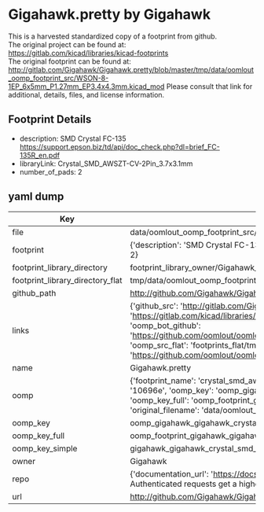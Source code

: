 # Gigahawk.pretty by Gigahawk  
This is a harvested standardized copy of a footprint from github.  
The original project can be found at:  
https://gitlab.com/kicad/libraries/kicad-footprints  
The original footprint can be found at:
http://gitlab.com/Gigahawk/Gigahawk.pretty/blob/master/tmp/data/oomlout_oomp_footprint_src/WSON-8-1EP_6x5mm_P1.27mm_EP3.4x4.3mm.kicad_mod
Please consult that link for additional, details, files, and license information.  
## Footprint Details
* description: SMD Crystal FC-135 https://support.epson.biz/td/api/doc_check.php?dl=brief_FC-135R_en.pdf  
* libraryLink: Crystal_SMD_AWSZT-CV-2Pin_3.7x3.1mm  
* number_of_pads: 2  
## yaml dump  
| Key | Value |  
| --- | --- |  
| file | data/oomlout_oomp_footprint_src/Gigahawk.pretty/Crystal_SMD_AWSZT-CV-2Pin_3.7x3.1mm.kicad_mod |  
| footprint | {'description': 'SMD Crystal FC-135 https://support.epson.biz/td/api/doc_check.php?dl=brief_FC-135R_en.pdf', 'libraryLink': 'Crystal_SMD_AWSZT-CV-2Pin_3.7x3.1mm', 'number_of_pads': 2} |  
| footprint_library_directory | footprint_library_owner/Gigahawk_Gigahawk.pretty |  
| footprint_library_directory_flat | tmp/data/oomlout_oomp_footprint_src/footprints_flat/gigahawk_gigahawk_crystal_smd_awszt_cv_2pin_3_7x3_1mm/working |  
| github_path | http://github.com/Gigahawk/Gigahawk.pretty/blob/master/tmp/data/oomlout_oomp_footprint_src/Crystal_SMD_AWSZT-CV-2Pin_3.7x3.1mm.kicad_mod |  
| links | {'github_src': 'http://gitlab.com/Gigahawk/Gigahawk.pretty/blob/master/tmp/data/oomlout_oomp_footprint_src/WSON-8-1EP_6x5mm_P1.27mm_EP3.4x4.3mm.kicad_mod', 'github_src_repo': 'https://gitlab.com/kicad/libraries/kicad-footprints', 'oomp_bot': 'tmp/data/oomlout_oomp_footprint_src/footprints/gigahawk_gigahawk_crystal_smd_awszt_cv_2pin_3_7x3_1mm/working', 'oomp_bot_github': 'https://github.com/oomlout/oomlout_oomp_footprint_bot/tree/main/tmp/data/oomlout_oomp_footprint_src/footprints/gigahawk_gigahawk_crystal_smd_awszt_cv_2pin_3_7x3_1mm/working', 'oomp_src_flat': 'footprints_flat/tmp/data/oomlout_oomp_footprint_src/footprints_flat/gigahawk_gigahawk_crystal_smd_awszt_cv_2pin_3_7x3_1mm/working', 'oomp_src_flat_github': 'https://github.com/oomlout/oomlout_oomp_footprint_src/tree/main/tmp/data/oomlout_oomp_footprint_src/footprints_flat/gigahawk_gigahawk_crystal_smd_awszt_cv_2pin_3_7x3_1mm/working'} |  
| name | Gigahawk.pretty |  
| oomp | {'footprint_name': 'crystal_smd_awszt_cv_2pin_3_7x3_1mm', 'library_name': 'gigahawk', 'md5': '10696ed00a4d93c9a716f6e4e9636c6d', 'md5_10': '10696ed00a', 'md5_5': '10696', 'md5_6': '10696e', 'oomp_key': 'oomp_gigahawk_gigahawk_crystal_smd_awszt_cv_2pin_3_7x3_1mm', 'oomp_key_extra': 'oomp_footprint_gigahawk_gigahawk_crystal_smd_awszt_cv_2pin_3_7x3_1mm', 'oomp_key_full': 'oomp_footprint_gigahawk_gigahawk_crystal_smd_awszt_cv_2pin_3_7x3_1mm_10696e', 'oomp_key_simple': 'gigahawk_gigahawk_crystal_smd_awszt_cv_2pin_3_7x3_1mm', 'original_filename': 'data/oomlout_oomp_footprint_src/Gigahawk.pretty/Crystal_SMD_AWSZT-CV-2Pin_3.7x3.1mm.kicad_mod', 'owner_name': 'gigahawk'} |  
| oomp_key | oomp_gigahawk_gigahawk_crystal_smd_awszt_cv_2pin_3_7x3_1mm |  
| oomp_key_full | oomp_footprint_gigahawk_gigahawk_crystal_smd_awszt_cv_2pin_3_7x3_1mm |  
| oomp_key_simple | gigahawk_gigahawk_crystal_smd_awszt_cv_2pin_3_7x3_1mm |  
| owner | Gigahawk |  
| repo | {'documentation_url': 'https://docs.github.com/rest/overview/resources-in-the-rest-api#rate-limiting', 'message': "API rate limit exceeded for 84.66.142.224. (But here's the good news: Authenticated requests get a higher rate limit. Check out the documentation for more details.)"} |  
| url | http://github.com/Gigahawk/Gigahawk.pretty |  

